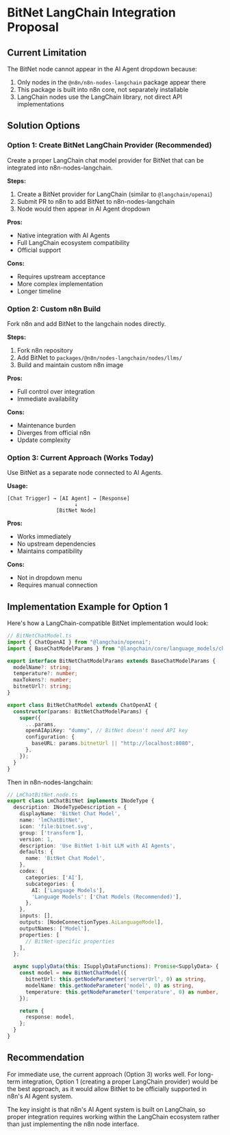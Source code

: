 # BitNet LangChain Integration Proposal

## Current Limitation
The BitNet node cannot appear in the AI Agent dropdown because:
1. Only nodes in the `@n8n/n8n-nodes-langchain` package appear there
2. This package is built into n8n core, not separately installable
3. LangChain nodes use the LangChain library, not direct API implementations

## Solution Options

### Option 1: Create BitNet LangChain Provider (Recommended)
Create a proper LangChain chat model provider for BitNet that can be integrated into n8n-nodes-langchain.

**Steps:**
1. Create a BitNet provider for LangChain (similar to `@langchain/openai`)
2. Submit PR to n8n to add BitNet to n8n-nodes-langchain
3. Node would then appear in AI Agent dropdown

**Pros:**
- Native integration with AI Agents
- Full LangChain ecosystem compatibility
- Official support

**Cons:**
- Requires upstream acceptance
- More complex implementation
- Longer timeline

### Option 2: Custom n8n Build
Fork n8n and add BitNet to the langchain nodes directly.

**Steps:**
1. Fork n8n repository
2. Add BitNet to `packages/@n8n/nodes-langchain/nodes/llms/`
3. Build and maintain custom n8n image

**Pros:**
- Full control over integration
- Immediate availability

**Cons:**
- Maintenance burden
- Diverges from official n8n
- Update complexity

### Option 3: Current Approach (Works Today)
Use BitNet as a separate node connected to AI Agents.

**Usage:**
```
[Chat Trigger] → [AI Agent] → [Response]
                      ↓
                [BitNet Node]
```

**Pros:**
- Works immediately
- No upstream dependencies
- Maintains compatibility

**Cons:**
- Not in dropdown menu
- Requires manual connection

## Implementation Example for Option 1

Here's how a LangChain-compatible BitNet implementation would look:

```typescript
// BitNetChatModel.ts
import { ChatOpenAI } from "@langchain/openai";
import { BaseChatModelParams } from "@langchain/core/language_models/chat_models";

export interface BitNetChatModelParams extends BaseChatModelParams {
  modelName?: string;
  temperature?: number;
  maxTokens?: number;
  bitnetUrl?: string;
}

export class BitNetChatModel extends ChatOpenAI {
  constructor(params: BitNetChatModelParams) {
    super({
      ...params,
      openAIApiKey: "dummy", // BitNet doesn't need API key
      configuration: {
        baseURL: params.bitnetUrl || "http://localhost:8080",
      },
    });
  }
}
```

Then in n8n-nodes-langchain:

```typescript
// LmChatBitNet.node.ts
export class LmChatBitNet implements INodeType {
  description: INodeTypeDescription = {
    displayName: 'BitNet Chat Model',
    name: 'lmChatBitNet',
    icon: 'file:bitnet.svg',
    group: ['transform'],
    version: 1,
    description: 'Use BitNet 1-bit LLM with AI Agents',
    defaults: {
      name: 'BitNet Chat Model',
    },
    codex: {
      categories: ['AI'],
      subcategories: {
        AI: ['Language Models'],
        'Language Models': ['Chat Models (Recommended)'],
      },
    },
    inputs: [],
    outputs: [NodeConnectionTypes.AiLanguageModel],
    outputNames: ['Model'],
    properties: [
      // BitNet-specific properties
    ],
  };

  async supplyData(this: ISupplyDataFunctions): Promise<SupplyData> {
    const model = new BitNetChatModel({
      bitnetUrl: this.getNodeParameter('serverUrl', 0) as string,
      modelName: this.getNodeParameter('model', 0) as string,
      temperature: this.getNodeParameter('temperature', 0) as number,
    });

    return {
      response: model,
    };
  }
}
```

## Recommendation

For immediate use, the current approach (Option 3) works well. For long-term integration, Option 1 (creating a proper LangChain provider) would be the best approach, as it would allow BitNet to be officially supported in n8n's AI Agent system.

The key insight is that n8n's AI Agent system is built on LangChain, so proper integration requires working within the LangChain ecosystem rather than just implementing the n8n node interface.